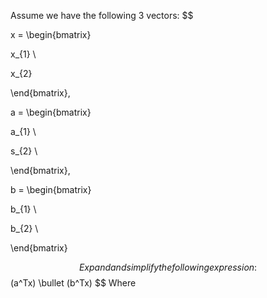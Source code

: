 Assume we have the following 3 vectors:
$$

x = \begin{bmatrix}

x_{1} \\

x_{2}

\end{bmatrix},

a = \begin{bmatrix}

a_{1} \\

s_{2} \\

\end{bmatrix},

b = \begin{bmatrix}

b_{1} \\

b_{2} \\

\end{bmatrix}

$$
Expand and simplify the following expression:
$$
(a^Tx) \bullet (b^Tx)
$$
Where 